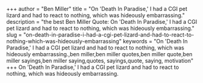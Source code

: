 +++
author = "Ben Miller"
title = "On 'Death In Paradise,' I had a CGI pet lizard and had to react to nothing, which was hideously embarrassing."
description = "the best Ben Miller Quote: On 'Death In Paradise,' I had a CGI pet lizard and had to react to nothing, which was hideously embarrassing."
slug = "on-death-in-paradise-i-had-a-cgi-pet-lizard-and-had-to-react-to-nothing-which-was-hideously-embarrassing"
keywords = "On 'Death In Paradise,' I had a CGI pet lizard and had to react to nothing, which was hideously embarrassing.,ben miller,ben miller quotes,ben miller quote,ben miller sayings,ben miller saying,quotes, sayings,quote, saying, motivation"
+++
On 'Death In Paradise,' I had a CGI pet lizard and had to react to nothing, which was hideously embarrassing.
